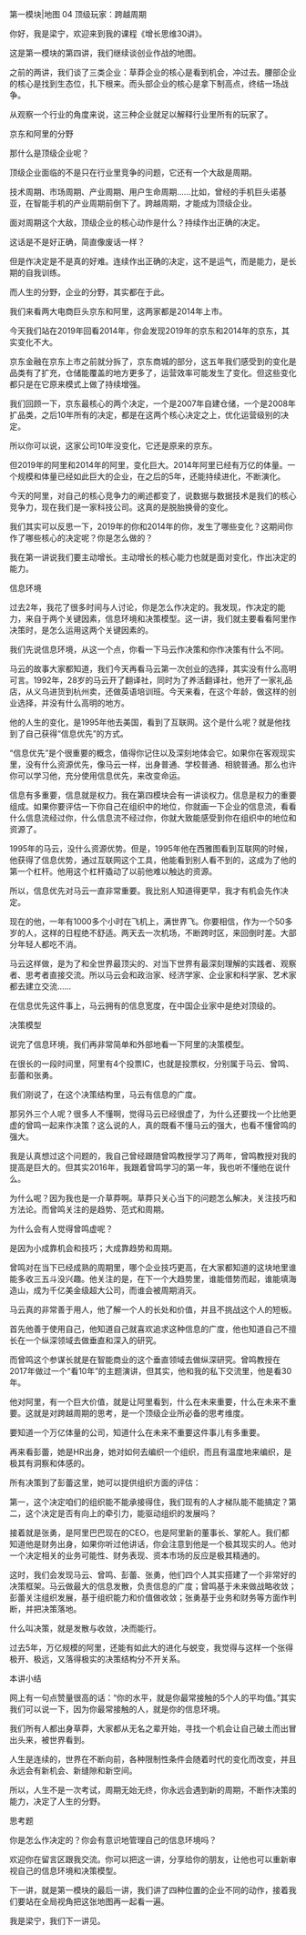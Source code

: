第一模块|地图  04 顶级玩家：跨越周期

你好，我是梁宁，欢迎来到我的课程《增长思维30讲》。

这是第一模块的第四讲，我们继续谈创业作战的地图。

之前的两讲，我们谈了三类企业：草莽企业的核心是看到机会，冲过去。腰部企业的核心是找到生态位，扎下根来。而头部企业的核心是拿下制高点，终结一场战争。

从观察一个行业的角度来说，这三种企业就足以解释行业里所有的玩家了。

京东和阿里的分野

那什么是顶级企业呢？

顶级企业面临的不是只在行业里竞争的问题，它还有一个大敌是周期。

技术周期、市场周期、产业周期、用户生命周期……比如，曾经的手机巨头诺基亚，在智能手机的产业周期前倒下了。跨越周期，才能成为顶级企业。

面对周期这个大敌，顶级企业的核心动作是什么？持续作出正确的决定。

这话是不是好正确，简直像废话一样？

但是作决定是不是真的好难。连续作出正确的决定，这不是运气，而是能力，是长期的自我训练。

而人生的分野，企业的分野，其实都在于此。 

我们来看两大电商巨头京东和阿里，这两家都是2014年上市。

今天我们站在2019年回看2014年，你会发现2019年的京东和2014年的京东，其实变化不大。

京东金融在京东上市之前就分拆了，京东商城的部分，这五年我们感受到的变化是品类有了扩充，仓储能覆盖的地方更多了，运营效率可能发生了变化。但这些变化都只是在它原来模式上做了持续增强。

我们回顾一下，京东最核心的两个决定，一个是2007年自建仓储，一个是2008年扩品类，之后10年所有的决定，都是在这两个核心决定之上，优化运营级别的决定。

所以你可以说，这家公司10年没变化，它还是原来的京东。

但2019年的阿里和2014年的阿里，变化巨大。2014年阿里已经有万亿的体量。一个规模和体量已经如此巨大的企业，在之后的5年，还能持续进化，不断演化。

今天的阿里，对自己的核心竞争力的阐述都变了，说数据与数据技术是我们的核心竞争力，现在我们是一家科技公司。这真的是脱胎换骨的变化。

我们其实可以反思一下，2019年的你和2014年的你，发生了哪些变化？这期间你作了哪些核心的决定呢？你是怎么做的？

我在第一讲说我们要主动增长。主动增长的核心能力也就是面对变化，作出决定的能力。

信息环境

过去2年，我花了很多时间与人讨论，你是怎么作决定的。我发现，作决定的能力，来自于两个关键因素，信息环境和决策模型。这一讲，我们就主要看看阿里作决策时，是怎么运用这两个关键因素的。

我们先说信息环境，从这一个点，你看一下马云作决策和你作决策有什么不同。

马云的故事大家都知道，我们今天再看马云第一次创业的选择，其实没有什么高明可言。1992年，28岁的马云开了翻译社，同时为了养活翻译社，他开了一家礼品店，从义乌进货到杭州卖，还做英语培训班。今天来看，在这个年龄，做这样的创业选择，并没有什么高明的地方。

他的人生的变化，是1995年他去美国，看到了互联网。这个是什么呢？就是他找到了自己获得“信息优先”的方式。

“信息优先”是个很重要的概念，值得你记住以及深刻地体会它。如果你在客观现实里，没有什么资源优先，像马云一样，出身普通、学校普通、相貌普通。那么也许你可以学习他，充分使用信息优先，来改变命运。

信息有多重要，信息就是权力。我在第四模块会有一讲谈权力。信息是权力的重要组成。如果你要评估一下你自己在组织中的地位，你就画一下企业的信息流，看看什么信息流经过你，什么信息流不经过你，你就大致能感受到你在组织中的地位和资源了。

1995年的马云，没什么资源优势。但是，1995年他在西雅图看到互联网的时候，他获得了信息优势，通过互联网这个工具，他能看到别人看不到的，这成为了他的第一个杠杆。他用这个杠杆撬动了以前他难以触达的资源。

所以，信息优先对马云一直非常重要。我比别人知道得更早，我才有机会先作决定。

现在的他，一年有1000多个小时在飞机上，满世界飞。你要相信，作为一个50多岁的人，这样的日程绝不舒适。两天去一次机场，不断跨时区，来回倒时差。大部分年轻人都吃不消。 

马云这样做，是为了和全世界最顶尖的、对当下世界有最深刻理解的实践者、观察者、思考者直接交流。所以马云会和政治家、经济学家、企业家和科学家、艺术家都去建立交流…… 

在信息优先这件事上，马云拥有的信息宽度，在中国企业家中是绝对顶级的。

决策模型

说完了信息环境，我们再非常简单和外部地看一下阿里的决策模型。

在很长的一段时间里，阿里有4个投票IC，也就是投票权，分别属于马云、曾鸣、彭蕾和张勇。

我们刚说了，在这个决策结构里，马云有信息的广度。

那另外三个人呢？很多人不懂啊，觉得马云已经很虚了，为什么还要找一个比他更虚的曾鸣一起来作决策？这么说的人，真的既看不懂马云的强大，也看不懂曾鸣的强大。

我是认真想过这个问题的，我自己曾经跟随曾鸣教授学习了两年，曾鸣教授对我的提高是巨大的。但其实2016年，我跟着曾鸣学习的第一年，我也听不懂他在说什么。

为什么呢？因为我也是一介草莽啊。草莽只关心当下的问题怎么解决，关注技巧和方法论。而曾鸣关注的是趋势、范式和周期。

为什么会有人觉得曾鸣虚呢？

是因为小成靠机会和技巧；大成靠趋势和周期。

曾鸣对在当下已经成熟的周期里，哪个企业技巧更高，在大家都知道的这块地里谁能多收三五斗没兴趣。他关注的是，在下一个大趋势里，谁能借势而起，谁能填海造山，成为千亿美金级超大公司，而谁会被周期消灭。

马云真的非常善于用人，他了解一个人的长处和价值，并且不挑战这个人的短板。

首先他善于使用自己，他知道自己就喜欢追求这种信息的广度，他也知道自己不擅长在一个纵深领域去做垂直和深入的研究。

而曾鸣这个参谋长就是在智能商业的这个垂直领域去做纵深研究。曾鸣教授在2017年做过一个“看10年”的主题演讲，但其实，他和我的私下交流里，他是看30年。

他对阿里，有一个巨大价值，就是让阿里看到，什么在未来重要，什么在未来不重要。这就是对跨越周期的思考，是一个顶级企业所必备的思考维度。

要知道一个万亿体量的公司，知道什么在未来不重要这件事儿有多重要。

再来看彭蕾，她是HR出身，她对如何去编织一个组织，而且有温度地来编织，是极其有洞察和体感的。

所有决策到了彭蕾这里，她可以提供组织方面的评估：

第一，这个决定咱们的组织能不能承接得住，我们现有的人才梯队能不能搞定？第二，这个决定是否有向上的牵引力，能驱动组织的发展吗？

接着就是张勇，是阿里巴巴现在的CEO，也是阿里新的董事长、掌舵人。我们都知道他是财务出身，如果你听过他讲话，你会注意到他是一个极其现实的人。他对一个决定相关的业务可能性、财务表现、资本市场的反应是极其精通的。

这时，我们会发现马云、曾鸣、彭蕾、张勇，他们四个人其实搭建了一个非常好的决策框架。马云做最大的信息发散，负责信息的广度；曾鸣基于未来做战略收敛；彭蕾关注组织发展，基于组织能力和价值做收敛；张勇基于业务和财务等方面作判断，并把决策落地。

什么叫决策，就是发散与收敛，决而能行。

过去5年，万亿规模的阿里，还能有如此大的进化与蜕变，我觉得与这样一个张得极开、极远，又落得极实的决策结构分不开关系。

本讲小结

网上有一句点赞量很高的话：“你的水平，就是你最常接触的5个人的平均值。”其实我们可以说一下，因为你最常接触的人，就是你的信息环境。

我们所有人都出身草莽，大家都从无名之辈开始，寻找一个机会让自己破土而出冒出头来，被世界看到。

人生是连续的，世界在不断向前，各种限制性条件会随着时代的变化而改变，并且永远会有新机会、新缝隙和新空间。

所以，人生不是一次考试，周期无始无终，你永远会遇到新的周期，不断作决策的能力，决定了人生的分野。

思考题

你是怎么作决定的？你会有意识地管理自己的信息环境吗？

欢迎你在留言区跟我交流。你可以把这一讲，分享给你的朋友，让他也可以重新审视自己的信息环境和决策模型。

下一讲，就是第一模块的最后一讲，我们讲了四种位置的企业不同的动作，接着我们要站在全局视角把这张地图再一起看一遍。

我是梁宁，我们下一讲见。
